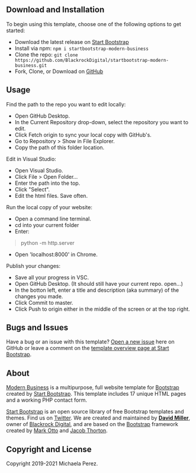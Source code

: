 ## Download and Installation

To begin using this template, choose one of the following options to get started:
* Download the latest release on [Start Bootstrap](https://startbootstrap.com/template-overviews/modern-business/)
* Install via npm: `npm i startbootstrap-modern-business`
* Clone the repo: `git clone https://github.com/BlackrockDigital/startbootstrap-modern-business.git`
* Fork, Clone, or Download on [GitHub](https://github.com/BlackrockDigital/startbootstrap-modern-business)

## Usage

Find the path to the repo you want to edit locally:
* Open GitHub Desktop.
* In the Current Repository drop-down, select the repository you want to edit.
* Click Fetch origin to sync your local copy with GitHub's.
* Go to Repository > Show in File Explorer.
* Copy the path of this folder location.

Edit in Visual Studio:
* Open Visual Studio.
* Click File > Open Folder... 
* Enter the path into the top.
* Click "Select".
* Edit the html files. Save often.

Run the local copy of your website:
* Open a command line terminal.
* cd into your current folder
* Enter:
> python -m http.server
* Open 'localhost:8000' in Chrome.

Publish your changes:
* Save all your progress in VSC.
* Open GitHub Desktop. (It should still have your current repo. open...)
* In the botton left, enter a title and description (aka summary) of the changes you made.
* Click Commit to master.
* Click Push to origin either in the middle of the screen or at the top right.

## Bugs and Issues

Have a bug or an issue with this template? [Open a new issue](https://github.com/BlackrockDigital/startbootstrap-modern-business/issues) here on GitHub or leave a comment on the [template overview page at Start Bootstrap](http://startbootstrap.com/template-overviews/modern-business/).

## About

[Modern Business](http://startbootstrap.com/template-overviews/modern-business/) is a multipurpose, full website template for [Bootstrap](http://getbootstrap.com/) created by [Start Bootstrap](http://startbootstrap.com/). This template includes 17 unique HTML pages and a working PHP contact form.

[Start Bootstrap](https://startbootstrap.com) is an open source library of free Bootstrap templates and themes. Find us on [Twitter](https://twitter.com/SBootstrap). We are created and maintained by **[David Miller](http://davidmiller.io/)**, owner of [Blackrock Digital](http://blackrockdigital.io/), and are based on the [Bootstrap](http://getbootstrap.com/) framework created by [Mark Otto](https://twitter.com/mdo) and [Jacob Thorton](https://twitter.com/fat).

## Copyright and License

Copyright 2019-2021 Michaela Perez.